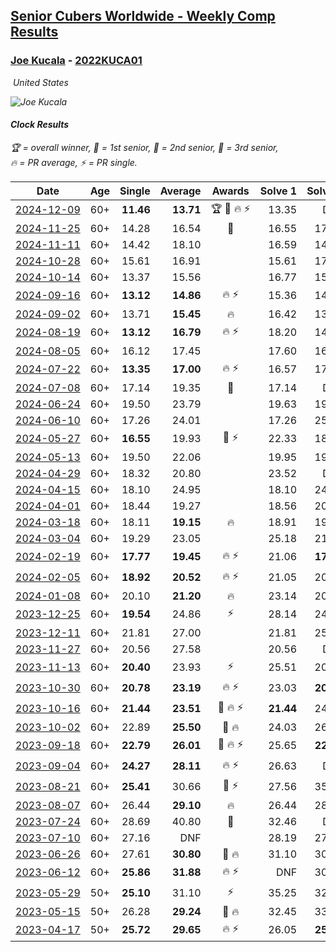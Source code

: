<style>table {white-space: nowrap;}</style>
<link rel="stylesheet" type="text/css" href="/scw-comp/css/flags.css" />

## [Senior Cubers Worldwide - Weekly Comp Results](/scw-comp/results/)
### [Joe Kucala](README.md) - [2022KUCA01](https://www.worldcubeassociation.org/persons/2022KUCA01?event=clock)

<i class="flag flag-US" />&nbsp;United States

![Joe Kucala](1682123036.jpg)

#### Clock Results

<span style="white-space: nowrap;">🏆 = overall winner</span>, <span style="white-space: nowrap;">🥇 = 1st senior</span>, <span style="white-space: nowrap;">🥈 = 2nd senior</span>, <span style="white-space: nowrap;">🥉 = 3rd senior</span>, <span style="white-space: nowrap;">🔥 = PR average</span>, <span style="white-space: nowrap;">⚡ = PR single</span>.

| Date | Age | Single | Average | Awards | Solve 1 | Solve 2 | Solve 3 | Solve 4 | Solve 5 | Video |
| :--: | :--: | --: | --: | :--: | --: | --: | --: | --: | --: | :-- |
| [2024-12-09](../../results/2024-12-09/clock.md) | 60+ | **11.46** | **13.71** | 🏆 🥇 🔥 ⚡ | 13.35 | DNF | 13.59 | **11.46** | 14.18 | [Desktop](https://www.facebook.com/events/597699649435295/permalink/602410722297521) / [Mobile](https://m.facebook.com/events/597699649435295?view=permalink&id=602410722297521) |
| [2024-11-25](../../results/2024-11-25/clock.md) | 60+ | 14.28 | 16.54 | 🥉 | 16.55 | 17.01 | 14.28 | 16.05 | 17.85 | [Desktop](https://www.facebook.com/events/1941789882998379/permalink/1944022899441744) / [Mobile](https://m.facebook.com/events/1941789882998379?view=permalink&id=1944022899441744) |
| [2024-11-11](../../results/2024-11-11/clock.md) | 60+ | 14.42 | 18.10 |  | 16.59 | 14.42 | 16.43 | 23.40 | 21.28 | [Desktop](https://www.facebook.com/events/2181074155610032/permalink/2181854185532029) / [Mobile](https://m.facebook.com/events/2181074155610032?view=permalink&id=2181854185532029) |
| [2024-10-28](../../results/2024-10-28/clock.md) | 60+ | 15.61 | 16.91 |  | 15.61 | 17.38 | 17.73 | 15.99 | 17.37 | [Desktop](https://www.facebook.com/events/929053079074962/permalink/932483758731894) / [Mobile](https://m.facebook.com/events/929053079074962?view=permalink&id=932483758731894) |
| [2024-10-14](../../results/2024-10-14/clock.md) | 60+ | 13.37 | 15.56 |  | 16.77 | 15.01 | 13.37 | 16.79 | 14.89 | [Desktop](https://www.facebook.com/events/574257274950611/permalink/581698330873172) / [Mobile](https://m.facebook.com/events/574257274950611?view=permalink&id=581698330873172) |
| [2024-09-16](../../results/2024-09-16/clock.md) | 60+ | **13.12** | **14.86** | 🔥 ⚡ | 15.36 | 14.29 | 14.93 | 18.08 | **13.12** | [Desktop](https://www.facebook.com/events/876328274072061/permalink/885068806531341) / [Mobile](https://m.facebook.com/events/876328274072061?view=permalink&id=885068806531341) |
| [2024-09-02](../../results/2024-09-02/clock.md) | 60+ | 13.71 | **15.45** | 🔥 | 16.42 | 13.71 | 15.48 | 14.46 | 25.06 | [Desktop](https://www.facebook.com/events/520382934031785/permalink/523729247030487) / [Mobile](https://m.facebook.com/events/520382934031785?view=permalink&id=523729247030487) |
| [2024-08-19](../../results/2024-08-19/clock.md) | 60+ | **13.12** | **16.79** | 🔥 ⚡ | 18.20 | 14.91 | DNF | 17.26 | **13.12** | [Desktop](https://www.facebook.com/events/1061504472310928/permalink/1066215801839795) / [Mobile](https://m.facebook.com/events/1061504472310928?view=permalink&id=1066215801839795) |
| [2024-08-05](../../results/2024-08-05/clock.md) | 60+ | 16.12 | 17.45 |  | 17.60 | 16.43 | 21.27 | 18.32 | 16.12 | [Desktop](https://www.facebook.com/events/2580397835477735/permalink/2591354231048762) / [Mobile](https://m.facebook.com/events/2580397835477735?view=permalink&id=2591354231048762) |
| [2024-07-22](../../results/2024-07-22/clock.md) | 60+ | **13.35** | **17.00** | 🔥 ⚡ | 16.57 | 17.50 | 16.93 | **13.35** | 17.85 | [Desktop](https://www.facebook.com/events/1450990238890383/permalink/1459353961387344) / [Mobile](https://m.facebook.com/events/1450990238890383?view=permalink&id=1459353961387344) |
| [2024-07-08](../../results/2024-07-08/clock.md) | 60+ | 17.14 | 19.35 | 🥉 | 17.14 | DNF | 19.88 | 17.96 | 20.22 | [Desktop](https://www.facebook.com/events/968028508456251/permalink/968568855068883) / [Mobile](https://m.facebook.com/events/968028508456251?view=permalink&id=968568855068883) |
| [2024-06-24](../../results/2024-06-24/clock.md) | 60+ | 19.50 | 23.79 |  | 19.63 | 19.50 | 24.44 | DNF | 27.31 | [Desktop](https://www.facebook.com/events/1211259256891949/permalink/1214895126528362) / [Mobile](https://m.facebook.com/events/1211259256891949?view=permalink&id=1214895126528362) |
| [2024-06-10](../../results/2024-06-10/clock.md) | 60+ | 17.26 | 24.01 |  | 17.26 | 25.34 | DNF | 23.05 | 23.64 | [Desktop](https://www.facebook.com/events/814120963986407/permalink/821702956561541) / [Mobile](https://m.facebook.com/events/814120963986407?view=permalink&id=821702956561541) |
| [2024-05-27](../../results/2024-05-27/clock.md) | 60+ | **16.55** | 19.93 | 🥉 ⚡ | 22.33 | 18.78 | 18.67 | 28.83 | **16.55** | [Desktop](https://www.facebook.com/events/421561340652176/permalink/426322286842748) / [Mobile](https://m.facebook.com/events/421561340652176?view=permalink&id=426322286842748) |
| [2024-05-13](../../results/2024-05-13/clock.md) | 60+ | 19.50 | 22.06 |  | 19.95 | 19.50 | 24.48 | 21.75 | DNF | [Desktop](https://www.facebook.com/events/964772741968025/permalink/971172437994722) / [Mobile](https://m.facebook.com/events/964772741968025?view=permalink&id=971172437994722) |
| [2024-04-29](../../results/2024-04-29/clock.md) | 60+ | 18.32 | 20.80 |  | 23.52 | DNF | 18.56 | 18.32 | 20.33 | [Desktop](https://www.facebook.com/events/1658891934647799/permalink/1661484034388589) / [Mobile](https://m.facebook.com/events/1658891934647799?view=permalink&id=1661484034388589) |
| [2024-04-15](../../results/2024-04-15/clock.md) | 60+ | 18.10 | 24.95 |  | 18.10 | 24.24 | 23.07 | 27.54 | DNF | [Desktop](https://www.facebook.com/events/752364543677924/permalink/754601126787599) / [Mobile](https://m.facebook.com/events/752364543677924?view=permalink&id=754601126787599) |
| [2024-04-01](../../results/2024-04-01/clock.md) | 60+ | 18.44 | 19.27 |  | 18.56 | 20.58 | 20.80 | 18.44 | 18.68 | [Desktop](https://www.facebook.com/events/405769728858313/permalink/409937821774837) / [Mobile](https://m.facebook.com/events/405769728858313?view=permalink&id=409937821774837) |
| [2024-03-18](../../results/2024-03-18/clock.md) | 60+ | 18.11 | **19.15** | 🔥 | 18.91 | 19.62 | 19.86 | 18.11 | 18.91 | [Desktop](https://www.facebook.com/events/424084876660275/permalink/427896016279161) / [Mobile](https://m.facebook.com/events/424084876660275?view=permalink&id=427896016279161) |
| [2024-03-04](../../results/2024-03-04/clock.md) | 60+ | 19.29 | 23.05 |  | 25.18 | 21.04 | 25.53 | 22.93 | 19.29 | [Desktop](https://www.facebook.com/events/424128753424901/permalink/430216762816100) / [Mobile](https://m.facebook.com/events/424128753424901?view=permalink&id=430216762816100) |
| [2024-02-19](../../results/2024-02-19/clock.md) | 60+ | **17.77** | **19.45** | 🔥 ⚡ | 21.06 | **17.77** | 18.98 | 20.72 | 18.65 | [Desktop](https://www.facebook.com/events/754314473328390/permalink/758100532949784) / [Mobile](https://m.facebook.com/events/754314473328390?view=permalink&id=758100532949784) |
| [2024-02-05](../../results/2024-02-05/clock.md) | 60+ | **18.92** | **20.52** | 🔥 ⚡ | 21.05 | 20.46 | **18.92** | 20.06 | 21.58 | [Desktop](https://www.facebook.com/events/224940820608552/permalink/232445249858109) / [Mobile](https://m.facebook.com/events/224940820608552?view=permalink&id=232445249858109) |
| [2024-01-08](../../results/2024-01-08/clock.md) | 60+ | 20.10 | **21.20** | 🔥 | 23.14 | 20.10 | 21.18 | 20.73 | 21.69 | [Desktop](https://www.facebook.com/events/400079779140864/permalink/400641752418000) / [Mobile](https://m.facebook.com/events/400079779140864?view=permalink&id=400641752418000) |
| [2023-12-25](../../results/2023-12-25/clock.md) | 60+ | **19.54** | 24.86 | ⚡ | 28.14 | 24.82 | 21.62 | **19.54** | 35.12 | [Desktop](https://www.facebook.com/events/737938394503175/permalink/739573047673043) / [Mobile](https://m.facebook.com/events/737938394503175?view=permalink&id=739573047673043) |
| [2023-12-11](../../results/2023-12-11/clock.md) | 60+ | 21.81 | 27.00 |  | 21.81 | 25.04 | DNF | 25.29 | 30.67 | [Desktop](https://www.facebook.com/events/256225627472117/permalink/261189666975713) / [Mobile](https://m.facebook.com/events/256225627472117?view=permalink&id=261189666975713) |
| [2023-11-27](../../results/2023-11-27/clock.md) | 60+ | 20.56 | 27.58 |  | 20.56 | DNF | 32.83 | 22.91 | 27.01 | [Desktop](https://www.facebook.com/events/872715707643227/permalink/878069137107884) / [Mobile](https://m.facebook.com/events/872715707643227?view=permalink&id=878069137107884) |
| [2023-11-13](../../results/2023-11-13/clock.md) | 60+ | **20.40** | 23.93 | ⚡ | 25.51 | 20.44 | **20.40** | DNF | 25.85 | [Desktop](https://www.facebook.com/events/1003569957614479/permalink/1010779703560171) / [Mobile](https://m.facebook.com/events/1003569957614479?view=permalink&id=1010779703560171) |
| [2023-10-30](../../results/2023-10-30/clock.md) | 60+ | **20.78** | **23.19** | 🔥 ⚡ | 23.03 | **20.78** | 25.17 | 22.67 | 23.87 | [Desktop](https://www.facebook.com/events/690958203130039/permalink/696869892538870) / [Mobile](https://m.facebook.com/events/690958203130039?view=permalink&id=696869892538870) |
| [2023-10-16](../../results/2023-10-16/clock.md) | 60+ | **21.44** | **23.51** | 🥉 🔥 ⚡ | **21.44** | 24.17 | 24.92 | 22.10 | 24.25 | [Desktop](https://www.facebook.com/events/1393317244902153/permalink/1399578414276036) / [Mobile](https://m.facebook.com/events/1393317244902153?view=permalink&id=1399578414276036) |
| [2023-10-02](../../results/2023-10-02/clock.md) | 60+ | 22.89 | **25.50** | 🥉 🔥 | 24.03 | 26.10 | 26.36 | DNF | 22.89 | [Desktop](https://www.facebook.com/events/1174919303425786/permalink/1180340086217041) / [Mobile](https://m.facebook.com/events/1174919303425786?view=permalink&id=1180340086217041) |
| [2023-09-18](../../results/2023-09-18/clock.md) | 60+ | **22.79** | **26.01** | 🥈 🔥 ⚡ | 25.65 | **22.79** | 25.68 | 35.52 | 26.71 | [Desktop](https://www.facebook.com/events/1513433686174189/permalink/1518500142334210) / [Mobile](https://m.facebook.com/events/1513433686174189?view=permalink&id=1518500142334210) |
| [2023-09-04](../../results/2023-09-04/clock.md) | 60+ | **24.27** | **28.11** | 🔥 ⚡ | 26.63 | DNF | 30.24 | **24.27** | 27.46 | [Desktop](https://www.facebook.com/events/2641073766048109/permalink/2647688078720011) / [Mobile](https://m.facebook.com/events/2641073766048109?view=permalink&id=2647688078720011) |
| [2023-08-21](../../results/2023-08-21/clock.md) | 60+ | **25.41** | 30.66 | 🥉 ⚡ | 27.56 | 35.31 | **25.41** | 40.42 | 29.10 | [Desktop](https://www.facebook.com/events/1221531751824966/permalink/1222455031732638) / [Mobile](https://m.facebook.com/events/1221531751824966?view=permalink&id=1222455031732638) |
| [2023-08-07](../../results/2023-08-07/clock.md) | 60+ | 26.44 | **29.10** | 🔥 | 26.44 | 28.47 | 33.81 | 27.07 | 31.77 | [Desktop](https://www.facebook.com/events/666756165039562/permalink/668457328202779) / [Mobile](https://m.facebook.com/events/666756165039562?view=permalink&id=668457328202779) |
| [2023-07-24](../../results/2023-07-24/clock.md) | 60+ | 28.69 | 40.80 | 🥉 | 32.46 | DNF | 29.51 | 1:00.43 | 28.69 | [Desktop](https://www.facebook.com/events/806030584473421/permalink/810302864046193) / [Mobile](https://m.facebook.com/events/806030584473421?view=permalink&id=810302864046193) |
| [2023-07-10](../../results/2023-07-10/clock.md) | 60+ | 27.16 | DNF |  | 28.19 | 27.26 | 27.16 | DNF | DNF | [Desktop](https://www.facebook.com/events/290406996735190/permalink/294461382996418) / [Mobile](https://m.facebook.com/events/290406996735190?view=permalink&id=294461382996418) |
| [2023-06-26](../../results/2023-06-26/clock.md) | 60+ | 27.61 | **30.80** | 🥈 🔥 | 31.10 | 30.81 | 31.49 | 30.49 | 27.61 | [Desktop](https://www.facebook.com/events/310574547970581/permalink/311143707913665) / [Mobile](https://m.facebook.com/events/310574547970581?view=permalink&id=311143707913665) |
| [2023-06-12](../../results/2023-06-12/clock.md) | 60+ | **25.86** | **31.88** | 🔥 ⚡ | DNF | 30.97 | **25.86** | 34.09 | 30.57 | [Desktop](https://www.facebook.com/events/252304080823510/permalink/257638086956776) / [Mobile](https://m.facebook.com/events/252304080823510?view=permalink&id=257638086956776) |
| [2023-05-29](../../results/2023-05-29/clock.md) | 50+ | **25.10** | 31.10 | ⚡ | 35.25 | 32.58 | 41.94 | 25.46 | **25.10** | [Desktop](https://www.facebook.com/events/3552780501633678/permalink/3559509134294148) / [Mobile](https://m.facebook.com/events/3552780501633678?view=permalink&id=3559509134294148) |
| [2023-05-15](../../results/2023-05-15/clock.md) | 50+ | 26.28 | **29.24** | 🥉 🔥 | 32.45 | 33.79 | 28.52 | 26.74 | 26.28 | [Desktop](https://www.facebook.com/events/128088546941599/permalink/131127193304401) / [Mobile](https://m.facebook.com/events/128088546941599?view=permalink&id=131127193304401) |
| [2023-04-17](../../results/2023-04-17/clock.md) | 50+ | **25.72** | **29.65** | 🔥 ⚡ | 26.05 | **25.72** | 31.01 | 31.90 | 33.37 | [Desktop](https://www.facebook.com/events/238970528738328/permalink/247207071248007) / [Mobile](https://m.facebook.com/events/238970528738328?view=permalink&id=247207071248007) |


<!-- Global site tag (gtag.js) - Google Analytics -->
<script async src="https://www.googletagmanager.com/gtag/js?id=UA-86348435-3"></script>
<script>window.dataLayer = window.dataLayer || []; function gtag() {dataLayer.push(arguments);} gtag('js', new Date()); gtag('config', 'UA-86348435-3');</script>
